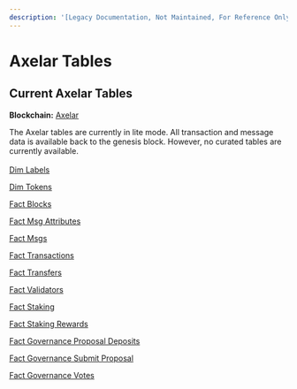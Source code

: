 ```yaml
---
description: '[Legacy Documentation, Not Maintained, For Reference Only]'
---
```


# Axelar Tables

## Current Axelar Tables

**Blockchain:** [Axelar](https://axelar.network/)

The Axelar tables are currently in lite mode. All transaction and message data is available back to the genesis block. However, no curated tables are currently available. \
\
[Dim Labels](https://flipsidecrypto.github.io/axelar-models/#!/model/model.axelar.core\_\_dim\_labels)

[Dim Tokens](https://flipsidecrypto.github.io/axelar-models/#!/model/model.axelar.core\_\_dim\_tokens)

[Fact Blocks](https://flipsidecrypto.github.io/axelar-models/#!/model/model.axelar.core\_\_fact\_blocks)

[Fact Msg Attributes](https://flipsidecrypto.github.io/axelar-models/#!/model/model.axelar.core\_\_fact\_msg\_attributes)

[Fact Msgs](https://flipsidecrypto.github.io/axelar-models/#!/model/model.axelar.core\_\_fact\_msgs)

[Fact Transactions](https://flipsidecrypto.github.io/axelar-models/#!/model/model.axelar.core\_\_fact\_transactions)

[Fact Transfers](https://flipsidecrypto.github.io/axelar-models/#!/model/model.axelar.core\_\_fact\_transfers)

[Fact Validators](https://flipsidecrypto.github.io/axelar-models/#!/model/model.axelar.core\_\_fact\_validators)

[Fact Staking](https://flipsidecrypto.github.io/axelar-models/#!/model/model.axelar.core\_\_fact\_staking)

[Fact Staking Rewards](https://flipsidecrypto.github.io/axelar-models/#!/model/model.axelar.core\_\_fact\_staking\_rewards)

[Fact Governance Proposal Deposits](https://flipsidecrypto.github.io/axelar-models/#!/model/model.axelar.core\_\_fact\_governance\_proposal\_deposits)

[Fact Governance Submit Proposal](https://flipsidecrypto.github.io/axelar-models/#!/model/model.axelar.core\_\_fact\_governance\_submit\_proposal)

[Fact Governance Votes](https://flipsidecrypto.github.io/axelar-models/#!/model/model.axelar.core\_\_fact\_governance\_votes)
